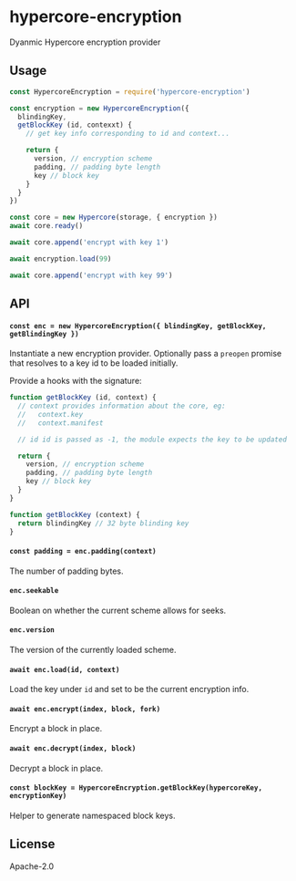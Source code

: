 # hypercore-encryption

Dyanmic Hypercore encryption provider

## Usage

```js
const HypercoreEncryption = require('hypercore-encryption')

const encryption = new HypercoreEncryption({
  blindingKey,
  getBlockKey (id, contexxt) {
    // get key info corresponding to id and context...

    return {
      version, // encryption scheme
      padding, // padding byte length
      key // block key
    }
  }
})

const core = new Hypercore(storage, { encryption })
await core.ready()

await core.append('encrypt with key 1')

await encryption.load(99)

await core.append('encrypt with key 99')
```

## API

#### `const enc = new HypercoreEncryption({ blindingKey, getBlockKey, getBlindingKey })`

Instantiate a new encryption provider. Optionally pass a `preopen` promise that resolves to a key id to be loaded initially.

Provide a hooks with the signature:
```js
function getBlockKey (id, context) {
  // context provides information about the core, eg:
  //   context.key
  //   context.manifest

  // id id is passed as -1, the module expects the key to be updated

  return {
    version, // encryption scheme
    padding, // padding byte length
    key // block key
  }
}

function getBlockKey (context) {
  return blindingKey // 32 byte blinding key
}

```

#### `const padding = enc.padding(context)`

The number of padding bytes.

#### `enc.seekable`

Boolean on whether the current scheme allows for seeks.

#### `enc.version`

The version of the currently loaded scheme.

#### `await enc.load(id, context)`

Load the key under `id` and set to be the current encryption info.

#### `await enc.encrypt(index, block, fork)`

Encrypt a block in place.

#### `await enc.decrypt(index, block)`

Decrypt a block in place.

#### `const blockKey = HypercoreEncryption.getBlockKey(hypercoreKey, encryptionKey)`

Helper to generate namespaced block keys.

## License

Apache-2.0
